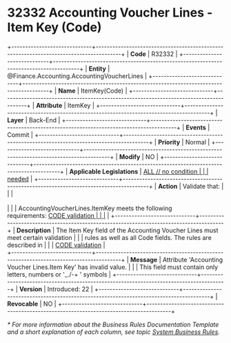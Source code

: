 ﻿---
erp.type: business-rule
erp.entity: Finance.Accounting.AccountingVoucherLines
---

# 32332 Accounting Voucher Lines - Item Key (Code) 
+-----------------------------+---------------------------------------------------------------------------------------+
| **Code**                    | R32332                                                                                |
+-----------------------------+---------------------------------------------------------------------------------------+
| **Entity**                  | @Finance.Accounting.AccountingVoucherLines                                            |
+-----------------------------+---------------------------------------------------------------------------------------+
| **Name**                    | ItemKey(Code)                                                                         |
+-----------------------------+---------------------------------------------------------------------------------------+
| **Attribute**               | ItemKey                                                                               |
+-----------------------------+---------------------------------------------------------------------------------------+
| **Layer**                   | Back-End                                                                              |
+-----------------------------+---------------------------------------------------------------------------------------+
| **Events**                  | Commit                                                                                |
+-----------------------------+---------------------------------------------------------------------------------------+
| **Priority**                | Normal                                                                                |
+-----------------------------+---------------------------------------------------------------------------------------+
| **Modify**                  | NO                                                                                    |
+-----------------------------+---------------------------------------------------------------------------------------+
| **Applicable Legislations** | [ALL // no condition                                                                  |
|                             | needed](xref:applicable-legislations)                                                 |
+-----------------------------+---------------------------------------------------------------------------------------+
| **Action**                  | Validate that:                                                                        |
|                             | <br/><br/>                                                                            |
|                             | AccountingVoucherLines.ItemKey meets the following requirements: [CODE validation     |
|                             |](~/reference/common-business-rules/code-validation.md)                                |
+-----------------------------+---------------------------------------------------------------------------------------+
| **Description**             | The Item Key field of the Accounting Voucher Lines must meet certain validation       |
|                             | rules as well as all Code fields. The rules are described in                          |
|                             | [CODE validation](~/reference/common-business-rules/code-validation.md)               |           
+-----------------------------+---------------------------------------------------------------------------------------+
| **Message**                 | Attribute 'Accounting Voucher Lines.Item Key' has invalid value.                      |
|                             | This field must contain only letters, numbers or '_./-+ '   symbols                   |
+-----------------------------+---------------------------------------------------------------------------------------+
| **Version**                 | Introduced: 22                                                                        |
+-----------------------------+---------------------------------------------------------------------------------------+
| **Revocable**               | NO                                                                                    |
+-----------------------------+---------------------------------------------------------------------------------------+

*\* For more information about the Business Rules Documentation Template and a short explanation of each column, see
topic [System Business Rules](../templates/template-description-system-business-rules.md).*
